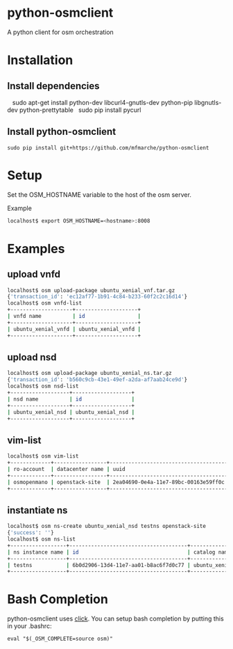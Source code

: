 # python-osmclient
A python client for osm orchestration

# Installation

## Install dependencies
    sudo apt-get install python-dev libcurl4-gnutls-dev python-pip libgnutls-dev python-prettytable   
    sudo pip install pycurl

## Install python-osmclient
    sudo pip install git+https://github.com/mfmarche/python-osmclient

# Setup
Set the OSM_HOSTNAME variable to the host of the osm server.

Example
```bash
localhost$ export OSM_HOSTNAME=<hostname>:8008
```

# Examples 

## upload vnfd
```bash
localhost$ osm upload-package ubuntu_xenial_vnf.tar.gz
{'transaction_id': 'ec12af77-1b91-4c84-b233-60f2c2c16d14'}
localhost$ osm vnfd-list
+--------------------+--------------------+
| vnfd name          | id                 |
+--------------------+--------------------+
| ubuntu_xenial_vnfd | ubuntu_xenial_vnfd |
+--------------------+--------------------+
```

## upload nsd
```bash
localhost$ osm upload-package ubuntu_xenial_ns.tar.gz
{'transaction_id': 'b560c9cb-43e1-49ef-a2da-af7aab24ce9d'}
localhost$ osm nsd-list
+-------------------+-------------------+
| nsd name          | id                |
+-------------------+-------------------+
| ubuntu_xenial_nsd | ubuntu_xenial_nsd |
+-------------------+-------------------+
```
## vim-list

```bash
localhost$ osm vim-list
+-------------+-----------------+--------------------------------------+
| ro-account  | datacenter name | uuid                                 |
+-------------+-----------------+--------------------------------------+
| osmopenmano | openstack-site  | 2ea04690-0e4a-11e7-89bc-00163e59ff0c |
+-------------+-----------------+--------------------------------------+
```


## instantiate ns
```bash
localhost$ osm ns-create ubuntu_xenial_nsd testns openstack-site
{'success': ''}
localhost$ osm ns-list
+------------------+--------------------------------------+-------------------+--------------------+---------------+
| ns instance name | id                                   | catalog name      | operational status | config status |
+------------------+--------------------------------------+-------------------+--------------------+---------------+
| testns           | 6b0d2906-13d4-11e7-aa01-b8ac6f7d0c77 | ubuntu_xenial_nsd | running            | configured    |
+------------------+--------------------------------------+-------------------+--------------------+---------------+
```

# Bash Completion
python-osmclient uses [click](http://click.pocoo.org/5/).  You can setup bash completion by putting this in your .bashrc:
    
    eval "$(_OSM_COMPLETE=source osm)"

